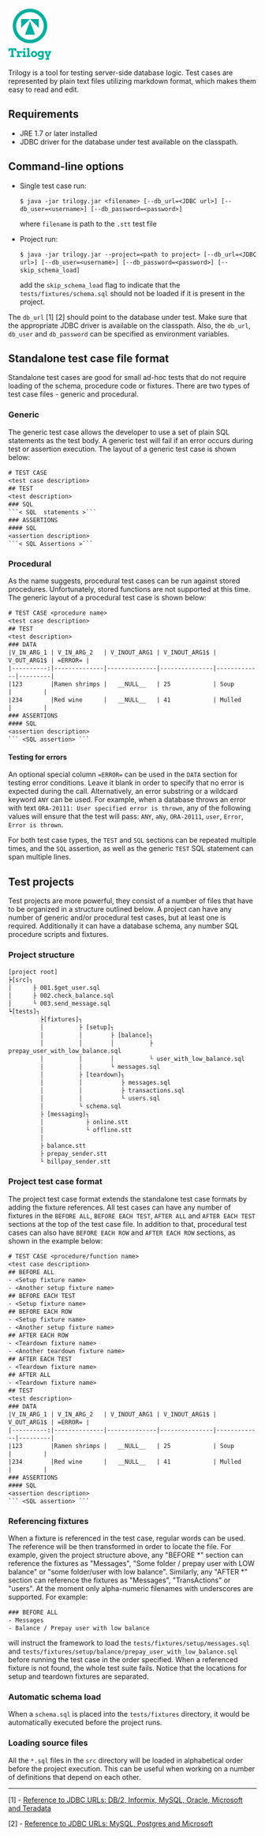 ![Trilogy](./trilogy-green.png)

Trilogy is a tool for testing server-side database logic. Test cases are represented by plain text files utilizing markdown format, which makes them easy to read and edit.
## Requirements
- JRE 1.7 or later installed
- JDBC driver for the database under test available on the classpath.

## Command-line options
- Single test case run:
    ```
    $ java -jar trilogy.jar <filename> [--db_url=<JDBC url>] [--db_user=<username>] [--db_password=<password>]
    ```
    where `filename` is path to the `.stt` test file

- Project run:
    ```
    $ java -jar trilogy.jar --project=<path to project> [--db_url=<JDBC url>] [--db_user=<username>] [--db_password=<password>] [--skip_schema_load]
    ```
    add the `skip_schema_load` flag to indicate that the `tests/fixtures/schema.sql` should not be loaded if it is present in the project.

The `db_url` [1] [2] should point to the database under test. Make sure that the appropriate JDBC driver is available on the classpath.
Also, the `db_url`, `db_user` and `db_password` can be specified as environment variables.

## Standalone test case file format
Standalone test cases are good for small ad-hoc tests that do not require loading of the schema, procedure code or fixtures. There are two types of test case files - generic and procedural.

### Generic
The generic test case allows the developer to use a set of plain SQL statements as the test body. A generic test will fail if an error occurs during test or assertion execution. The layout of a generic test case is shown below:
```
# TEST CASE
<test case description>
## TEST
<test description>
### SQL
```< SQL  statements >```
### ASSERTIONS
#### SQL
<assertion description>
```< SQL Assertions >```
```

### Procedural
As the name suggests, procedural test cases can be run against stored procedures. Unfortunately, stored functions are not supported at this time. The generic layout of a procedural test case is shown below:
```
# TEST CASE <procedure name>
<test case description>
## TEST
<test description>
### DATA
|V_IN_ARG_1 | V_IN_ARG_2   | V_INOUT_ARG1 | V_INOUT_ARG1$ | V_OUT_ARG1$ | =ERROR= |
|----------:|--------------|--------------|---------------|-------------|---------|
|123        |Ramen shrimps |   __NULL__   | 25            | Soup        |         |
|234        |Red wine      |   __NULL__   | 41            | Mulled      |         |
### ASSERTIONS
#### SQL
<assertion description>
``` <SQL assertion> ```
```
#### Testing for errors
An optional special column `=ERROR=` can be used in the `DATA` section for testing error conditions. Leave it blank in order to specify that no error is expected during the call. Alternatively, an error substring or a wildcard keyword `ANY` can be used. For example, when a database throws an error with text `ORA-20111: User specified error is thrown`, any of the following values will ensure that the test will pass: `ANY`, `aNy`, `ORA-20111`, `user`, `Error`, `Error is thrown`.

For both test case types, the `TEST` and `SQL` sections can be repeated multiple times, and the `SQL` assertion, as well as the generic `TEST` SQL statement can span multiple lines.

## Test projects
Test projects are more powerful, they consist of a number of files that have to be organized in a structure outlined below. A project can have any number of generic and/or procedural test cases, but at least one is required. Additionally it can have a database schema, any number SQL procedure scripts and fixtures.
### Project structure
    [project root]
    ┝[src]┐
    │      ├ 001.$get_user.sql
    │      ├ 002.check_balance.sql
    │      └ 003.send_message.sql
    ┕[tests]┐
             ┝[fixtures]┐
             │          ├ [setup]┐
             │          │        ├ [balance]┐
             │          │        │          ├ prepay_user_with_low_balance.sql
             │          │        │          └ user_with_low_balance.sql
             │          │        └ messages.sql
             │          ├ [teardown]┐
             │          │           ├ messages.sql
             │          │           ├ transactions.sql
             │          │           └ users.sql
             │          └ schema.sql
             ├ [messaging]┐
             │            ├ online.stt
             │            └ offline.stt
             │
             ├ balance.stt
             ├ prepay_sender.stt
             └ billpay_sender.stt

### Project test case format
The project test case format extends the standalone test case formats by adding the fixture references. All test cases can have any number of fixtures in the `BEFORE ALL`, `BEFORE EACH TEST`, `AFTER ALL` and `AFTER EACH TEST` sections at the top of the test case file. In addition to that, procedural test cases can also have `BEFORE EACH ROW` and `AFTER EACH ROW` sections, as shown in the example below:
```
# TEST CASE <procedure/function name>
<test case description>
## BEFORE ALL
- <Setup fixture name>
- <Another setup fixture name>
## BEFORE EACH TEST
- <Setup fixture name>
## BEFORE EACH ROW
- <Setup fixture name>
- <Another setup fixture name>
## AFTER EACH ROW
- <Teardown fixture name>
- <Another teardown fixture name>
## AFTER EACH TEST
- <Teardown fixture name>
## AFTER ALL
- <Teardown fixture name>
## TEST
<test description>
### DATA
|V_IN_ARG_1 | V_IN_ARG_2   | V_INOUT_ARG1 | V_INOUT_ARG1$ | V_OUT_ARG1$ | =ERROR= |
|----------:|--------------|--------------|---------------|-------------|---------|
|123        |Ramen shrimps |   __NULL__   | 25            | Soup        |         |
|234        |Red wine      |   __NULL__   | 41            | Mulled      |         |
### ASSERTIONS
#### SQL
<assertion description>
``` <SQL assertion> ```
```

### Referencing fixtures
When a fixture is referenced in the test case, regular words can be used. The reference will be then transformed in order to locate the file. For example, given the project structure above, any "BEFORE *" section can reference the fixtures as "Messages", "Some folder / prepay user with LOW balance" or "some folder/user with low balance". Similarly, any "AFTER *" section can reference the fixtures as "Messages", "TransActions" or "users". At the moment only alpha-numeric filenames with underscores are supported. For example:
```
### BEFORE ALL
- Messages
- Balance / Prepay user with low balance
```
will instruct the framework to load the `tests/fixtures/setup/messages.sql` and `tests/fixtures/setup/balance/prepay_user_with_low_balance.sql` before running the test case in the order specified.
When a referenced fixture is not found, the whole test suite fails. Notice that the locations for setup and teardown fixtures are separated.

### Automatic schema load
When a `schema.sql` is placed into the `tests/fixtures` directory, it would be automatically executed before the project runs.

### Loading source files
All the `*.sql` files in the `src` directory will be loaded in alphabetical order before the project execution. This can be useful when working on a number of definitions that depend on each other.

---
[1] - [Reference to JDBC URLs: DB/2, Informix, MySQL, Oracle, Microsoft and Teradata](https://www.ibm.com/support/knowledgecenter/SSEP7J_10.2.0/com.ibm.swg.ba.cognos.vvm_ag_guide.10.2.0.doc/c_ag_samjdcurlform.html)

[2] - [Reference to JDBC URLs: MySQL, Postgres and Microsoft](https://www.petefreitag.com/articles/jdbc_urls/)
